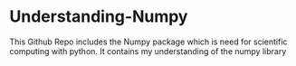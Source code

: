 # Understanding-Numpy

This Github Repo includes the Numpy package which is need for scientific computing with python.
It contains my understanding of the numpy library
